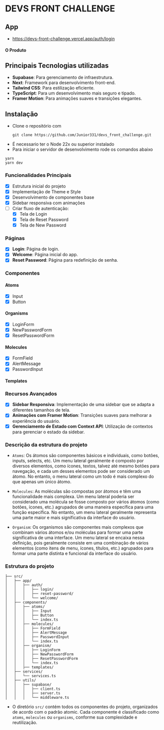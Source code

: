 # DEVS FRONT CHALLENGE

## App

- https://devs-front-challenge.vercel.app/auth/login

#### O Produto


## Principais Tecnologias utilizadas

- **Supabase**: Para gerenciamento de infraestrutura.
- **Next**: Framework para desenvolvimento front-end.
- **Tailwind CSS**: Para estilização eficiente.
- **TypeScript**: Para um desenvolvimento mais seguro e tipado.
- **Framer Motion**: Para animações suaves e transições elegantes.

## Instalação

- Clone o repositório com
  ```
  git clone https://github.com/Junior331/devs_front_challenge.git
  ```
- É necessario ter o Node 22x ou superior instalado
- Para iniciar o servidor de desenvolvimento rode os comandos abaixo

```
yarn
yarn dev
```

### Funcionalidades Principais
- [x] Estrutura inicial do projeto
- [x] Implementação de Theme e Style
- [x] Desenvolvimento de componentes base
- [x] Sidebar responsiva com animações
- [ ] Criar fluxo de autenticação:
  - [x] Tela de Login
  - [x] Tela de Reset Password
  - [x] Tela de New Password

### Páginas
- [x] **Login**: Página de login.
- [x] **Welcome**: Página inicial do app.
- [x] **Reset Password**: Página para redefinição de senha.

### Componentes
#### Atoms
- [x] Input
- [x] Button

#### Organisms
- [x] LoginForm
- [x] NewPasswordForm
- [x] ResetPasswordForm

#### Molecules
- [x] FormField
- [x] AlertMessage
- [x] PasswordInput

#### Templates


### Recursos Avançados
- [x] **Sidebar Responsiva**: Implementação de uma sidebar que se adapta a diferentes tamanhos de tela.
- [x] **Animações com Framer Motion**: Transições suaves para melhorar a experiência do usuário.
- [x] **Gerenciamento de Estado com Context API**: Utilização de contextos para gerenciar o estado da sidebar.

### Descrição da estrutura do projeto

- `Atoms`: Os átomos são componentes básicos e individuais, como botões, inputs, selects, etc. Um menu lateral geralmente é composto por diversos elementos, como ícones, textos, talvez até mesmo botões para navegação, e cada um desses elementos pode ser considerado um átomo. No entanto, o menu lateral como um todo é mais complexo do que apenas um único átomo.

- `Molecules`: As moléculas são compostas por átomos e têm uma funcionalidade mais complexa. Um menu lateral poderia ser considerado uma molécula se fosse composto por vários átomos (como botões, ícones, etc.) agrupados de uma maneira específica para uma função específica. No entanto, um menu lateral geralmente representa uma parte maior e mais significativa da interface do usuário.

- `Organism`: Os organismos são componentes mais complexos que combinam vários átomos e/ou moléculas para formar uma parte significativa de uma interface. Um menu lateral se encaixa nessa definição, pois geralmente consiste em uma combinação de vários elementos (como itens de menu, ícones, títulos, etc.) agrupados para formar uma parte distinta e funcional da interface do usuário.

### Estrutura do projeto

    ├── src/
    │   ├── app/
    │   │   ├── auth/
    │   │   │   ├── login/
    │   │   │   ├── reset-password/
    │   │   │   └── welcome/
    │   ├── components/
    │   │   ├── atoms/
    │   │   │   ├── Input
    │   │   │   ├── Button
    │   │   │   └── index.ts
    │   │   ├── molecules/
    │   │   │   ├── FormField
    │   │   │   ├── AlertMessage
    │   │   │   ├── PasswordInput
    │   │   │   └── index.ts
    │   │   ├── organism/
    │   │   │   ├── LoginForm
    │   │   │   ├── NewPasswordForm
    │   │   │   ├── ResetPasswordForm
    │   │   │   └── index.ts
    │   │   ├── templates/
    │   ├── services/
    │   │   └── services.ts
    │   ├── utils/
    │   │   ├── supabase/
    │   │   │   ├── client.ts
    │   │   │   ├── server.ts
    │   │   │   └── middleware.ts

- O diretório `src/` contém todos os componentes do projeto, organizados de acordo com o padrão atomic.
  Cada componente é classificado como `atoms`, `molecules` ou `organisms`, conforme
  sua complexidade e reutilização.

